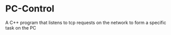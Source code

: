 # PC-Control
A C++ program that listens to tcp requests on the network to form a specific task on the PC 
